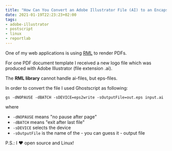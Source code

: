 ```yaml
---
title: "How Can You Convert an Adobe Illustrator File (AI) to an Encapsulated Postscript File (eps)"
date: 2021-01-19T22:23:23+02:00
tags:
- adobe-illustrator
- postscript
- linux
- reportlab
---
```


One of my web applications is using [RML](https://www.reportlab.com/software/rml-reference/) to render PDFs.

For one PDF document template I received a new logo file which was produced with Adobe Illustrator (file extension .ai).

The **RML library** cannot handle ai-files, but eps-files.

In order to convert the file I used Ghostscript as following:

```
gs -dNOPAUSE -dBATCH -sDEVICE=eps2write -sOutputFile=out.eps input.ai
```

where
- `-dNOPAUSE` means "no pause after page"
- `-dBATCH` means "exit after last file"
- `-sDEVICE` selects the device
- `-sOutputFile` is the name of the - you can guess it - output file

P.S.: I ❤️ open source and Linux!
